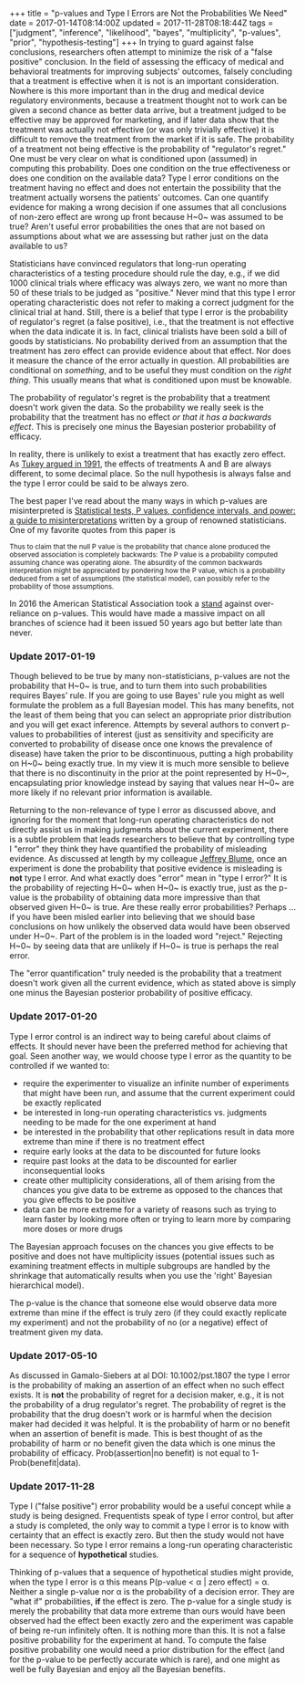 +++
title = "p-values and Type I Errors are Not the Probabilities We Need"
date = 2017-01-14T08:14:00Z
updated = 2017-11-28T08:18:44Z
tags = ["judgment", "inference", "likelihood", "bayes", "multiplicity", "p-values", "prior", "hypothesis-testing"]
+++
In trying to guard against false conclusions, researchers often attempt to minimize
the risk of a "false positive" conclusion.  In the field of assessing
the efficacy of medical and behavioral treatments for improving
subjects' outcomes, falsely concluding that a treatment is effective
when it is not is an important consideration.   Nowhere is this more
important than in the drug and medical device regulatory environments,
because a treatment thought not to work can be given a second chance as
better data arrive, but a treatment judged to be effective may be
approved for marketing, and if later data show that the treatment was
actually not effective (or was only trivially effective) it is difficult
to remove the treatment from the market if it is safe.  The probability
of a treatment not being effective is the probability of "regulator's
regret."  One must be very clear on what is conditioned upon (assumed)
in computing this probability.  Does one condition on the true
effectiveness or does one condition on the available data?  Type I error
conditions on the treatment having no effect and does not entertain the
possibility that the treatment actually worsens the patients' outcomes.
 Can one quantify evidence for making a wrong decision if one assumes
that all conclusions of non-zero effect are wrong up front because H~0~
was assumed to be true?  Aren't useful error probabilities the ones that
are not based on assumptions about what we are assessing but rather just
on the data available to us?

Statisticians have convinced regulators that long-run operating
characteristics of a testing procedure should rule the day, e.g., if we
did 1000 clinical trials where efficacy was always zero, we want no more
than 50 of these trials to be judged as "positive."  Never mind that
this type I error operating characteristic does not refer to making a
correct judgment for the clinical trial at hand.  Still, there is a
belief that type I error is the probability of regulator's regret (a
false positive), i.e., that the treatment is not effective when the data
indicate it is.  In fact, clinical trialists have been sold a bill of
goods by statisticians.  No probability derived from an assumption that
the treatment has zero effect can provide evidence about that effect.
 Nor does it measure the chance of the error actually in question.  All
probabilities are conditional on *something*, and to be useful they must
condition on the *right thing*.  This usually means that what is
conditioned upon must be knowable.

The probability of regulator's regret is the probability that a
treatment doesn't work given the data. So the probability we really seek
is the probability that the treatment has no effect *or that it has a
backwards effect*.  This is precisely one minus the Bayesian posterior
probability of efficacy.

In reality, there is unlikely to exist a treatment that has exactly zero
effect.  As [Tukey argued in
1991](http://www.citeulike.org/user/harrelfe/article/10529649), the
effects of treatments A and B are always different, to some decimal
place.  So the null hypothesis is always false and the type I error
could be said to be always zero.

The best paper I've read about the many ways in which p-values are
misinterpreted is [Statistical tests, P values, confidence intervals,
and power: a guide to
misinterpretations](http://www.citeulike.org/user/harrelfe/article/14042559) written by a group of renowned statisticians.  One of my favorite quotes from
this paper is

<small>
Thus to claim that the null P value is the probability that chance
alone produced the observed association is completely backwards: The P
value is a probability computed assuming chance was operating alone.
The absurdity of the common backwards interpretation might be
appreciated by pondering how the P value, which is a probability
deduced from a set of assumptions (the statistical model), can
possibly refer to the probability of those assumptions.
</small>

In 2016 the American Statistical Association took
a [stand](https://matloff.wordpress.com/2016/03/07/after-150-years-the-asa-says-no-to-p-values) against
over-reliance on p-values. This would have made a massive impact on all
branches of science had it been issued 50 years ago but better late than
never.

### Update 2017-01-19

Though believed to be true by many non-statisticians, p-values are not
the probability that H~0~ is true, and to turn them into such
probabilities requires Bayes' rule.  If you are going to use Bayes' rule
you might as well formulate the problem as a full Bayesian model.  This
has many benefits, not the least of them being that you can select an
appropriate prior distribution and you will get exact inference.
 Attempts by several authors to convert p-values to probabilities of
interest (just as sensitivity and specificity are converted to
probability of disease once one knows the prevalence of disease) have
taken the prior to be discontinuous, putting a high probability on H~0~
being exactly true.  In my view it is much more sensible to believe that
there is no discontinuity in the prior at the point represented by H~0~,
encapsulating prior knowledge instead by saying that values near H~0~
are more likely if no relevant prior information is available.

Returning to the non-relevance of type I error as discussed above, and
ignoring for the moment that long-run operating characteristics do not
directly assist us in making judgments about the current experiment,
there is a subtle problem that leads researchers to believe that by
controlling type I "error" they think they have quantified the
probability of misleading evidence.  As discussed at length by my
colleague [Jeffrey
Blume](http://www.citeulike.org/user/harrelfe/author/Blume), once an
experiment is done the probability that positive evidence is misleading
is **not** type I error.  And what exactly does "error" mean in "type I
error?"  It is the probability of rejecting H~0~ when H~0~ is exactly
true, just as the p-value is the probability of obtaining data more
impressive than that observed given H~0~ is true.  Are these really
error probabilities?  Perhaps ... if you have been misled earlier into
believing that we should base conclusions on how unlikely the observed
data would have been observed under H~0~.  Part of the problem is in the
loaded word "reject."  Rejecting H~0~ by seeing data that are unlikely
if H~0~ is true is perhaps the real error.

The "error quantification" truly needed is the probability that a
treatment doesn't work given all the current evidence, which as stated
above is simply one minus the Bayesian posterior probability of positive
efficacy.


### Update 2017-01-20

Type I error control is an indirect way to being careful about claims of
effects.  It should never have been the preferred method for achieving
that goal.  Seen another way, we would choose type I error as the
quantity to be controlled if we wanted to:

-   require the experimenter to visualize an infinite number of
    experiments that might have been run, and assume that the current
    experiment could be exactly replicated
-   be interested in long-run operating characteristics vs. judgments
    needing to be made for the one experiment at hand
-   be interested in the probability that other replications result in
    data more extreme than mine if there is no treatment effect
-   require early looks at the data to be discounted for future looks
-   require past looks at the data to be discounted for earlier
    inconsequential looks
-   create other multiplicity considerations, all of them arising from
    the chances you give data to be extreme as opposed to the chances
    that you give effects to be positive
-   data can be more extreme for a variety of reasons such as trying to
    learn faster by looking more often or trying to learn more by
    comparing more doses or more drugs

The Bayesian approach focuses on the chances you give effects to be
positive and does not have multiplicity issues (potential issues such as
examining treatment effects in multiple subgroups are handled by the
shrinkage that automatically results when you use the 'right' Bayesian
hierarchical model).

The p-value is the chance that someone else would observe data more
extreme than mine if the effect is truly zero (if they could exactly
replicate my experiment) and not the probability of no (or a negative)
effect of treatment given my data.

### Update 2017-05-10

As discussed in Gamalo-Siebers at al DOI: 10.1002/pst.1807 the type I
error is the probability of making an assertion of an effect when no
such effect exists. It is **not** the probability of regret for a
decision maker, e.g., it is not the probability of a drug regulator's
regret. The probability of regret is the probability that the drug
doesn't work or is harmful when the decision maker had decided it was
helpful. It is the probability of harm or no benefit when an assertion
of benefit is made. This is best thought of as the probability of harm
or no benefit given the data which is one minus the probability of
efficacy. Prob(assertion|no benefit) is not equal to
1-Prob(benefit|data).

### Update 2017-11-28

Type I ("false positive") error probability would be a useful concept
while a study is being designed.  Frequentists speak of type I error
control, but after a study is completed, the only way to commit a type I
error is to know with certainty that an effect is exactly zero.  But
then the study would not have been necessary.  So type I error remains a
long-run operating characteristic for a sequence of **hypothetical**
studies.

Thinking of p-values that a sequence of hypothetical studies might
provide, when the type I error is α this means P(p-value &lt; α | zero
effect) = α.   Neither a single p-value nor α is the probability of a
decision error.   They are "what if" probabilities, **if** the effect is
zero.  The p-value for a single study is merely the probability that
data more extreme than ours would have been observed had the effect been
exactly zero and the experiment was capable of being re-run infinitely
often.  It is nothing more than this.  It is not a false positive
probability for the experiment at hand.  To compute the false positive
probability one would need a prior distribution for the effect (and for
the p-value to be perfectly accurate which is rare), and one might as
well be fully Bayesian and enjoy all the Bayesian benefits.
